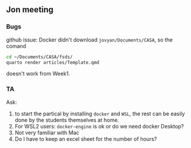 ## Jon meeting
### Bugs
github issue: Docker didn't download `jovyan/Documents/CASA`, so the comand

```bash
cd ~/Documents/CASA/fsds/
quarto render articles/Template.qmd

```
doesn't work from Week1.

### TA
Ask:

1. to start the partical by installing `docker` and `WSL`, the rest can be
easily done by the students themselves at home.
2. For WSL2 users: `docker-engine` is ok or do we need docker Desktop?
3. Not very familiar with Mac
4. Do I have to keep an excel sheet for the number of hours?

